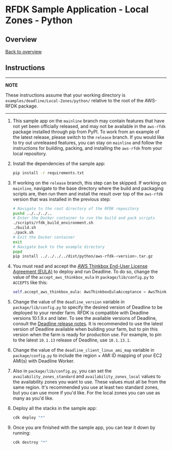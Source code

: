 # RFDK Sample Application - Local Zones - Python

## Overview
[Back to overview](../README.md)

## Instructions

---
**NOTE**

These instructions assume that your working directory is `examples/deadline/Local-Zones/python/` relative to the root of the AWS-RFDK package.

---

1.  This sample app on the `mainline` branch may contain features that have not yet been officially released, and may not be available in the `aws-rfdk` package installed through pip from PyPI. To work from an example of the latest release, please switch to the `release` branch. If you would like to try out unreleased features, you can stay on `mainline` and follow the instructions for building, packing, and installing the `aws-rfdk` from your local repository.

2.  Install the dependencies of the sample app:

    ```bash
    pip install -r requirements.txt
    ```

3.  If working on the `release` branch, this step can be skipped. If working on `mainline`, navigate to the base directory where the build and packaging scripts are, then run them and install the result over top of the `aws-rfdk` version that was installed in the previous step:
    ```bash
    # Navigate to the root directory of the RFDK repository
    pushd ../../../..
    # Enter the Docker container to run the build and pack scripts
    ./scripts/rfdk_build_environment.sh
    ./build.sh
    ./pack.sh
    # Exit the Docker container
    exit
    # Navigate back to the example directory
    popd
    pip install ../../../../dist/python/aws-rfdk-<version>.tar.gz
    ```

4.  You must read and accept the [AWS Thinkbox End-User License Agreement (EULA)](https://www.awsthinkbox.com/end-user-license-agreement) to deploy and run Deadline. To do so, change the value of the `accept_aws_thinkbox_eula` in `package/lib/config.py` to `ACCEPTS` like this:

    ```py
    self.accept_aws_thinkbox_eula: AwsThinkboxEulaAcceptance = AwsThinkboxEulaAcceptance.USER_ACCEPTS_AWS_THINKBOX_EULA
    ```

5. Change the value of the `deadline_version` variable in `package/lib/config.py` to specify the desired version of Deadline to be deployed to your render farm. RFDK is compatible with Deadline versions 10.1.9.x and later. To see the available versions of Deadline, consult the [Deadline release notes](https://docs.thinkboxsoftware.com/products/deadline/10.1/1_User%20Manual/manual/release-notes.html). It is recommended to use the latest version of Deadline available when building your farm, but to pin this version when the farm is ready for production use. For example, to pin to the latest `10.1.13` release of Deadline, use `10.1.13.1`.

6. Change the value of the `deadline_client_linux_ami_map` variable in `package/config.py` to include the region + AMI ID mapping of your EC2 AMI(s) with Deadline Worker.

7. Also in `package/lib/config.py`, you can set the `availability_zones_standard` and `availability_zones_local` values to the availability zones you want to use. These values must all be from the same region. It's recommended you use at least two standard zones, but you can use more if you'd like. For the local zones you can use as many as you'd like.

8. Deploy all the stacks in the sample app:

    ```bash
    cdk deploy "*"
    ```

9. Once you are finished with the sample app, you can tear it down by running:

    ```bash
    cdk destroy "*"
    ```